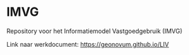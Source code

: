 # IMVG
Repository voor het Informatiemodel Vastgoedgebruik (IMVG)

Link naar werkdocument: https://geonovum.github.io/LIV